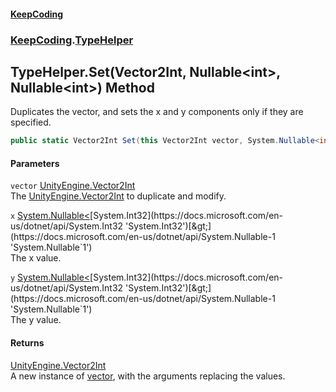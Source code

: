 #### [KeepCoding](index.md 'index')
### [KeepCoding](KeepCoding.md 'KeepCoding').[TypeHelper](TypeHelper.md 'KeepCoding.TypeHelper')
## TypeHelper.Set(Vector2Int, Nullable&lt;int&gt;, Nullable&lt;int&gt;) Method
Duplicates the vector, and sets the x and y components only if they are specified.  
```csharp
public static Vector2Int Set(this Vector2Int vector, System.Nullable<int> x=null, System.Nullable<int> y=null);
```
#### Parameters
<a name='KeepCoding.TypeHelper.Set(Vector2Int.System.Nullable.int..System.Nullable.int.).vector'></a>
`vector` [UnityEngine.Vector2Int](https://docs.microsoft.com/en-us/dotnet/api/UnityEngine.Vector2Int 'UnityEngine.Vector2Int')  
The [UnityEngine.Vector2Int](https://docs.microsoft.com/en-us/dotnet/api/UnityEngine.Vector2Int 'UnityEngine.Vector2Int') to duplicate and modify.
  
<a name='KeepCoding.TypeHelper.Set(Vector2Int.System.Nullable.int..System.Nullable.int.).x'></a>
`x` [System.Nullable&lt;](https://docs.microsoft.com/en-us/dotnet/api/System.Nullable-1 'System.Nullable`1')[System.Int32](https://docs.microsoft.com/en-us/dotnet/api/System.Int32 'System.Int32')[&gt;](https://docs.microsoft.com/en-us/dotnet/api/System.Nullable-1 'System.Nullable`1')  
The x value.
  
<a name='KeepCoding.TypeHelper.Set(Vector2Int.System.Nullable.int..System.Nullable.int.).y'></a>
`y` [System.Nullable&lt;](https://docs.microsoft.com/en-us/dotnet/api/System.Nullable-1 'System.Nullable`1')[System.Int32](https://docs.microsoft.com/en-us/dotnet/api/System.Int32 'System.Int32')[&gt;](https://docs.microsoft.com/en-us/dotnet/api/System.Nullable-1 'System.Nullable`1')  
The y value.
  
#### Returns
[UnityEngine.Vector2Int](https://docs.microsoft.com/en-us/dotnet/api/UnityEngine.Vector2Int 'UnityEngine.Vector2Int')  
A new instance of [vector](TypeHelper.Set.rUcLQ3SUUCPkOfy1Hoo4MA.md#KeepCoding.TypeHelper.Set(Vector2Int.System.Nullable.int..System.Nullable.int.).vector 'KeepCoding.TypeHelper.Set(Vector2Int, System.Nullable&lt;int&gt;, System.Nullable&lt;int&gt;).vector'), with the arguments replacing the values.
